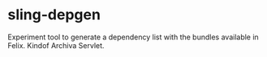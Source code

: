 sling-depgen
============

Experiment tool to generate a dependency list with the bundles available in Felix. Kindof Archiva Servlet.
